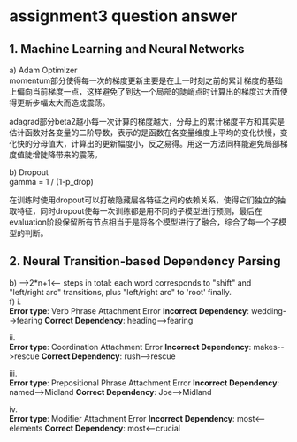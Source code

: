 # assignment3 question answer  
## 1. Machine Learning and Neural Networks  
a) Adam Optimizer    
momentum部分使得每一次的梯度更新主要是在上一时刻之前的累计梯度的基础上偏向当前梯度一点，这样避免了到达一个局部的陡峭点时计算出的梯度过大而使得更新步幅太大而造成震荡。

adagrad部分beta2越小每一次计算的梯度越大，分母上的累计梯度平方和其实是估计函数对各变量的二阶导数，表示的是函数在各变量维度上平均的变化快慢，变化快的分母值大，计算出的更新幅度小，反之易得。用这一方法同样能避免局部梯度值陡增陡降带来的震荡。  

b) Dropout   
gamma = 1 / (1-p_drop)  

在训练时使用dropout可以打破隐藏层各特征之间的依赖关系，使得它们独立的抽取特征，同时dropout使每一次训练都是用不同的子模型进行预测，最后在evaluation阶段保留所有节点相当于是将各个模型进行了融合，综合了每一个子模型的判断。  
## 2. Neural Transition-based Dependency Parsing  
b) -->2*n+1<-- steps in total: each word corresponds to "shift" and "left/right arc" transitions, plus "left/right arc" to 'root' finally.  
f)
i.  
**Error type**: Verb Phrase Attachment Error
**Incorrect Dependency**: wedding-->fearing
**Correct Dependency**: heading-->fearing  

ii.  
**Error type**: Coordination Attachment Error
**Incorrect Dependency**: makes-->rescue
**Correct Dependency**: rush-->rescue  

iii.  
**Error type**: Prepositional Phrase Attachment Error
**Incorrect Dependency**: named-->Midland
**Correct Dependency**: Joe-->Midland  

iv.  
**Error type**: Modifier Attachment Error
**Incorrect Dependency**: most<--elements
**Correct Dependency**: most<--crucial